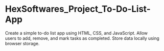 # HexSoftwares_Project_To-Do-List-App
Create a simple to-do list app using HTML, CSS, and JavaScript. Allow users to add, remove, and mark tasks as completed. Store data locally using browser storage.
